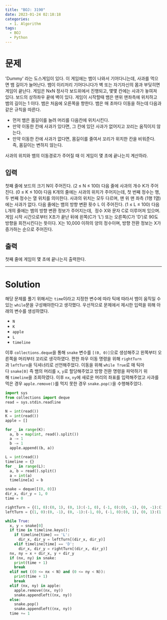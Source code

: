 ```yaml
---
title: "BOJ: 3190"
date: 2023-01-24 02:18:18
categories:
  - 1. Algorithm
tags:
  - BOJ
  - Python
---
```


# 문제

'Dummy' 라는 도스게임이 있다. 이 게임에는 뱀이 나와서 기어다니는데, 사과를 먹으면 뱀 길이가 늘어난다. 뱀이 이리저리 기어다니다가 벽 또는 자기자신의 몸과 부딪히면 게임이 끝난다.
게임은 NxN 정사각 보드위에서 진행되고, 몇몇 칸에는 사과가 놓여져 있다. 보드의 상하좌우 끝에 벽이 있다. 게임이 시작할때 뱀은 맨위 맨좌측에 위치하고 뱀의 길이는 1 이다. 뱀은 처음에 오른쪽을 향한다.
뱀은 매 초마다 이동을 하는데 다음과 같은 규칙을 따른다.

- 먼저 뱀은 몸길이를 늘려 머리를 다음칸에 위치시킨다.
- 만약 이동한 칸에 사과가 있다면, 그 칸에 있던 사과가 없어지고 꼬리는 움직이지 않는다.
- 만약 이동한 칸에 사과가 없다면, 몸길이를 줄여서 꼬리가 위치한 칸을 비워준다. 즉, 몸길이는 변하지 않는다.

사과의 위치와 뱀의 이동경로가 주어질 때 이 게임이 몇 초에 끝나는지 계산하라.

## 입력

첫째 줄에 보드의 크기 N이 주어진다. (2 ≤ N ≤ 100) 다음 줄에 사과의 개수 K가 주어진다. (0 ≤ K ≤ 100)
다음 K개의 줄에는 사과의 위치가 주어지는데, 첫 번째 정수는 행, 두 번째 정수는 열 위치를 의미한다. 사과의 위치는 모두 다르며, 맨 위 맨 좌측 (1행 1열) 에는 사과가 없다.
다음 줄에는 뱀의 방향 변환 횟수 L 이 주어진다. (1 ≤ L ≤ 100)
다음 L개의 줄에는 뱀의 방향 변환 정보가 주어지는데,  정수 X와 문자 C로 이루어져 있으며. 게임 시작 시간으로부터 X초가 끝난 뒤에 왼쪽(C가 'L') 또는 오른쪽(C가 'D')로 90도 방향을 회전시킨다는 뜻이다. X는 10,000 이하의 양의 정수이며, 방향 전환 정보는 X가 증가하는 순으로 주어진다.

## 출력

첫째 줄에 게임이 몇 초에 끝나는지 출력한다.

<!-- More -->

---

# Solution

해당 문제를 풀기 위해서는 `time`이라고 지정한 변수에 따라 틱에 따라서 뱀이 움직일 수 있는 `while`문을 구성해야한다고 생각했다.
우선적으로 문제에서 제시한 입력을 위해 아래의 변수를 생성하였다.

- `N`
- `K`
- `apple`
- `L`
- `timeline`

이후 `collections.deque`을 통해 `snake` 변수를 `[(0, 0)]`으로 생성해주고 왼쪽부터 오른쪽을 머리부터 꼬리로 생각하였다.
편한 좌우 이동 명령을 위해 `rightTurn`과 `leftTurn`을 딕셔너리로 선언해주었다.
이동을 위해 `while True`로 매 틱마다 `snake[0]` 즉 뱀의 머리를 `x`, `y`로 할당해주었고 방향 전환 명령을 파악하기 위해 `timeline`을 조회하였다.
이후 `nx`, `ny`에 새로운 머리의 좌표를 입력해주었고 사과를 먹은 경우 `apple.remove()`를 먹지 못한 경우 `snake.pop()`을 수행해주었다.

```python
import sys
from collections import deque
read = sys.stdin.readline

N = int(read())
K = int(read())
apple = []

for _ in range(K):
  a, b = map(int, read().split())
  a -= 1
  b -= 1
  apple.append((b, a))

L = int(read())
timeline = {}
for _ in range(L):
  a, b = read().split()
  a = int(a)
  timeline[a] = b

snake = deque([(0, 0)])
dir_x, dir_y = 1, 0
time = 0

rightTurn = {(1, 0):(0, 1), (0, 1):(-1, 0), (-1, 0):(0, -1), (0, -1):(1, 0)}
leftTurn = {(1, 0):(0, -1), (0, -1):(-1, 0), (-1, 0):(0, 1), (0, 1):(1, 0)}

while True:
  x, y = snake[0]
  if time in timeline.keys():
    if timeline[time] == 'L':
      dir_x, dir_y = leftTurn[(dir_x, dir_y)]
    elif timeline[time] == 'D':
      dir_x, dir_y = rightTurn[(dir_x, dir_y)]
  nx, ny = x + dir_x, y + dir_y
  if (nx, ny) in snake:
    print(time + 1)
    break
  elif not ((0 <= nx < N) and (0 <= ny < N)):
    print(time + 1)
    break
  elif (nx, ny) in apple:
    apple.remove((nx, ny))
    snake.appendleft((nx, ny))
  else:
    snake.pop()
    snake.appendleft((nx, ny))
  time += 1
```
